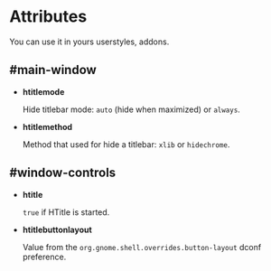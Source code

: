# Attributes

You can use it in yours userstyles, addons.

## #main-window

* **htitlemode**

  Hide titlebar mode: `auto` (hide when maximized) or `always`.

* **htitlemethod**

  Method that used for hide a titlebar: `xlib` or `hidechrome`.

## #window-controls

* **htitle**

  `true` if HTitle is started.

* **htitlebuttonlayout**

  Value from the `org.gnome.shell.overrides.button-layout` dconf preference.

